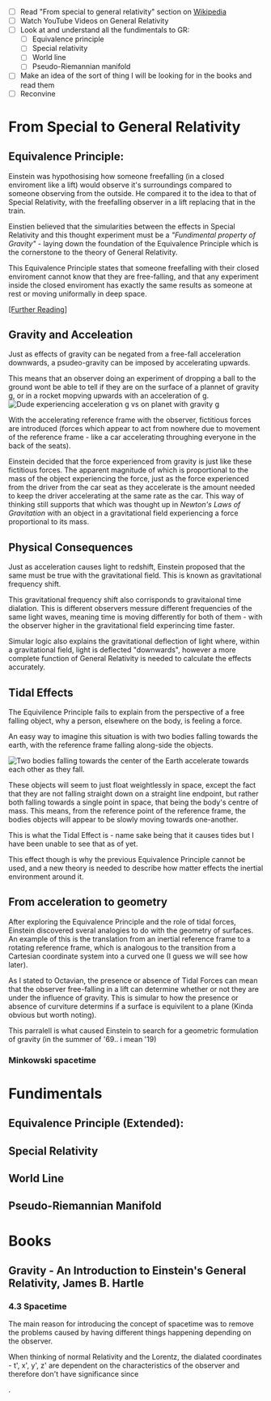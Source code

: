 - [ ] Read "From special to general relativity" section on [Wikipedia](https://en.wikipedia.org/wiki/Introduction_to_general_relativity#From_special_to_general_relativity)
- [ ] Watch YouTube Videos on General Relativity
- [ ] Look at and understand all the fundimentals to GR:
  - [ ] Equivalence principle
  - [ ] Special relativity
  - [ ] World line
  - [ ] Pseudo-Riemannian manifold
- [ ] Make an idea of the sort of thing I will be looking for in the books and read them
- [ ] Reconvine

# From Special to General Relativity
## Equivalence Principle:
Einstein was hypothosising how someone freefalling  (in a closed enviroment like a lift) would observe it's surroundings compared to someone observing from the outside. He compared it to the idea to that of Special Relativity, with the freefalling observer in a lift replacing that in the train.

Einstien believed that the simularities between the effects in Special Relativity and this thought experiment must be a _"Fundimental property of Gravity"_ - laying down the foundation of the Equivalence Principle which is the cornerstone to the theory of General Relativity.

This Equivalence Principle states that someone freefalling with their closed enviroment cannot know that they are free-falling, and that any experiment inside the closed enviroment has exactly the same results as someone at rest or moving uniformally in deep space.

[[Further Reading]](https://en.wikipedia.org/wiki/Equivalence_principle)

## Gravity and Acceleation
Just as effects of gravity can be negated from a free-fall acceleration downwards, a psudeo-gravity can be imposed by accelerating upwards.

This means that an observer doing an experiment of dropping a ball to the ground wont be able to tell if they are on the surface of a plannet of gravity g, or in a rocket mopving upwards with an acceleration of g. 
![Dude experiencing acceleration g vs on planet with gravity g](https://upload.wikimedia.org/wikipedia/commons/thumb/1/11/Elevator_gravity.svg/236px-Elevator_gravity.svg.png)

With the accelerating reference frame with the observer, fictitious forces are introduced (forces which appear to act from nowhere due to movement of the reference frame - like a car accelerating throughing everyone in the back of the seats).

Einstein decided that the force experienced from gravity is just like these fictitious forces. The apparent magnitude of which is proportional to the mass of the object experiencing the force, just as the force experienced from the driver from the car seat as they accelerate is the amount needed to keep the driver accelerating at the same rate as the car. This way of thinking still supports that which was thought up in _Newton's Laws of Gravitation_ with an object in a gravitational field experiencing a force proportional to its mass.

## Physical Consequences
Just as acceleration causes light to redshift, Einstein proposed that the same must be true with the gravitational field. This is known as gravitational frequency shift.

This gravitational frequency shift also corrisponds to gravitaional time dialation. This is different observers messure different frequencies of the same light waves, meaning time is moving differently for both of them - with the observer higher in the gravitational field experincing time faster.

Simular logic also explains the gravitational deflection of light where, within a gravitational field, light is deflected "downwards", however a more complete function of General Relativity is needed to calculate the effects accurately. 
## Tidal Effects
The Equivilence Principle fails to explain from the perspective of a free falling object, why a person, elsewhere on the body, is feeling a force.

An easy way to imagine this situation is with two bodies falling towards the earth, with the reference frame falling along-side the objects.

![Two bodies falling towards the center of the Earth accelerate towards each other as they fall.
](https://upload.wikimedia.org/wikipedia/commons/thumb/2/2c/Tide_fall.png/150px-Tide_fall.png)

These objects will seem to just float weightlessly in space, except the fact that they are not falling straight down on a straight line endpoint, but rather both falling towards a single point in space, that being the body's centre of mass. This means, from the reference point of the reference frame, the bodies objects will appear to be slowly moving towards one-another.

This is what the Tidal Effect is - name sake being that it causes tides but I have been unable to see that as of yet.

This effect though is why the previous Equivalence Principle cannot be used, and a new theory is needed to describe how matter effects the inertial environment around it.
## From acceleration to geometry
After exploring the Equivalence Principle and the role of tidal forces, Einstein discovered sveral analogies to do with the geometry of surfaces.
An example of this is the translation from an inertial reference frame to a rotating reference frame, which is analogous to the transition from a Cartesian coordinate system into a curved one (I guess we will see how later).

As I stated to Octavian, the presence or absence of Tidal Forces can mean that the observer free-falling in a lift can determine whether or not they are under the influence of gravity. This is simular to how the presence or absence of curviture determins if a surface is equivilent to a plane (Kinda obvious but worth noting).

This parralell is what caused Einstein to search for a geometric formulation of gravity (in the summer of '69.. i mean '19)




### Minkowski spacetime






# Fundimentals
## Equivalence Principle (Extended):

## Special Relativity

## World Line

## Pseudo-Riemannian Manifold


# Books
## Gravity - An Introduction to Einstein's General Relativity, James B. Hartle
### 4.3 Spacetime
The main reason for introducing the concept of spacetime was to remove the problems caused by having different things happening depending on the observer.

When thinking of normal Relativity and the Lorentz, the dialated coordinates - t', x', y', z' are dependent on the characteristics of the observer and therefore don't have significance since 




.

